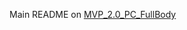 
Main README on [MVP_2.0_PC_FullBody](https://github.com/Barlogov/MVP_2.0_PC_FullBody?tab=readme-ov-file)